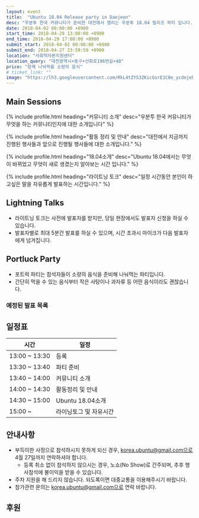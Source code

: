 ```yaml
---
layout: event
title:  "Ubuntu 18.04 Release party in Daejeon"
desc: "우분투 한국 커뮤니티가 준비한 대전에서 열리는 우분투 18.04 릴리즈 파티 입니다."
date: 2018-04-02 00:00:00 +0900
start_time: 2018-04-29 13:00:00 +0900
end_time: 2018-04-29 17:00:00 +0900
submit_start: 2018-04-02 00:00:00 +0900
submit_end: 2018-04-27 23:59:59 +0900
location: "사회적자본지원센터"
location_query: "대전광역시+동구+선화로196번길+48"
price: "함께 나눠먹을 소량의 음식"
# ticket_link: ""
image: "https://lh3.googleusercontent.com/RkL4tZYS3ZKicGsrE1C8e_ycdnjebsGdZaieEdtw31ScEc8Sr9XVqAuHlSjBGAijHUX62Xgs6fb03VMHyiUMJMay3h7m-o5YBjd4kxEfsPDNhXmNMHdkVdMHNniOcspfo6agdpoytxRhYkk5QZIKl_caySP29VqTv6idajcfeGHnmBBa3mBma_8WqakABVKWUuX3kt8rLmFgcsAoRTxtiirEl4VbfSdJ5dyaFuHPF2P7tZ4fM3cXm7RYz4oI58toFXhMHzbVySV_KQESRlGEqj77-hNOMjw7y9ZqZRlNPCwdDQ00jeVuAB-O67CXFIe1uLPgu1E-H0qtw5M8tq4kpgYrgsaenuDDetzTmDufxScetit-hIN3mgb1Z7q13P_iMFQSm4_z_ryChH1-DeAX_CN67OWwEjJ2xz7H5qhpOMrvSGQ0wXckdgEjyZFLbRNrwQ8JALzPudAy-TzLj7Y8stVD5Bkk29kmSuKDmKjbVZ4VL3ZizZGib-mRaKgkjW4pHrC8NLLwIWwON9HTeM6GvHaftRanOR60OyfoBLzCiachA7jmOTAesCycEM5yyRT7WkiuuCYumBm71qTGD_M29Gyxtk9gA9HIpuVNV7Q=w3674-h2278-no"
---
```


## Main Sessions

{% include profile.html
	heading="커뮤니티 소개" 
	desc="우분투 한국 커뮤니티가 무엇을 하는 커뮤니티인지에 대한 소개입니다" %}

{% include profile.html
	heading="활동 정리 및 안내" 
	desc="대전에서 지금까지 진행된 행사들과 앞으로 진행될 행사들에 대한 소개입니다." %}

{% include profile.html
	heading="18.04소개" 
	desc="Ubuntu 18.04에서는 무엇이 바뀌었고 무엇이 새로 생겼는지 알아보는 시간 입니다." %}

{% include profile.html
	heading="라이트닝 토크" 
	desc="일정 시간동안 본인이 하고싶은 말을 자유롭게 발표하는 시간입니다." %}

## Lightning Talks
- 라이트닝 토크는 사전에 발표자를 받지만, 당일 현장에서도 발표자 신청을 하실 수 있습니다.
- 발표자별로 최대 5분간 발표를 하실 수 있으며, 시간 초과시 마이크가 다음 발표자에게 넘겨집니다.

## Portluck Party
- 포트럭 파티는 참석자들이 소량의 음식을 준비해 나눠먹는 파티입니다.
- 간단히 먹을 수 있는 음식부터 작은 사탕이나 과자류 등 어떤 음식이라도 괜찮습니다.

### 예정된 발표 목록


## 일정표

시간 | 일정
--- | ---
13:00 ~ 13:30 | 등록
13:30 ~ 13:40 | 파티 준비
13:40 ~ 14:00 | 커뮤니티 소개
14:00 ~ 14:30 | 활동정리 및 안내
14:30 ~ 15:00 | Ubuntu 18.04소개
15:00 ~ | 라이닝토그 및 자유시간

## 안내사항
- 부득이한 사정으로 참석하시지 못하게 되신 경우, korea.ubuntu@gmail.com으로 4월 27일까지 연락하셔야 합니다.
  - 등록 취소 없이 참석하지 않으시는 경우, 노쇼(No Show)로 간주되며, 추후 행사참석에 불이익을 받을 수 있습니다.
- 주차 지원을 해 드리지 않습니다. 되도록이면 대중교통을 이용해주시기 바랍니다.
- 참가관련 문의는 korea.ubuntu@gmail.com으로 연락 바랍니다.

## 후원

